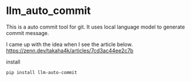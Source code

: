 # llm_auto_commit

This is a auto commit tool for git.
It uses local language model to generate commit message.

I came up with the idea when I see the article below.
https://zenn.dev/takaha4k/articles/7cd3ac44ee2c7b

install
```bash
pip install llm-auto-commit
```